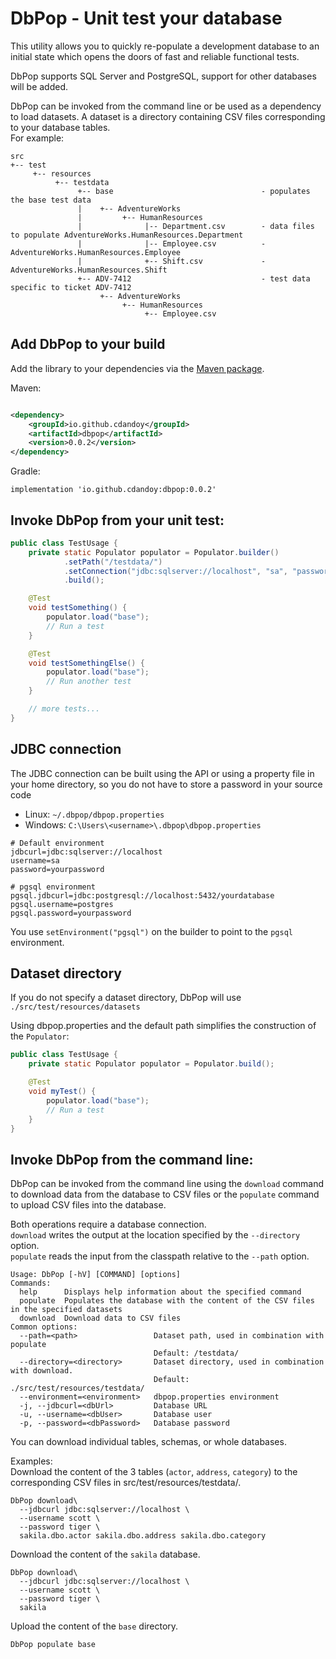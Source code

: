 # DbPop - Unit test your database

This utility allows you to quickly re-populate a development database to an initial state
which opens the doors of fast and reliable functional tests.

DbPop supports SQL Server and PostgreSQL, support for other databases will be added.

DbPop can be invoked from the command line or be used as a dependency to load datasets.
A dataset is a directory containing CSV files corresponding to your database tables.<br/>
For example:

```
src
+-- test
     +-- resources 
          +-- testdata
               +-- base                                 - populates the base test data
               |    +-- AdventureWorks
               |         +-- HumanResources
               |              |-- Department.csv        - data files to populate AdventureWorks.HumanResources.Department                                  
               |              |-- Employee.csv          -                        AdventureWorks.HumanResources.Employee                              
               |              +-- Shift.csv             -                        AdventureWorks.HumanResources.Shift                          
               +-- ADV-7412                             - test data specific to ticket ADV-7412           
                    +-- AdventureWorks
                         +-- HumanResources
                              +-- Employee.csv
```

## Add DbPop to your build

Add the library to your dependencies via the [Maven package](https://mvnrepository.com/artifact/io.github.cdandoy/dbpop).

Maven:

```xml

<dependency>
    <groupId>io.github.cdandoy</groupId>
    <artifactId>dbpop</artifactId>
    <version>0.0.2</version>
</dependency>
```

Gradle:

```
implementation 'io.github.cdandoy:dbpop:0.0.2'
```

## Invoke DbPop from your unit test:

```java
public class TestUsage {
    private static Populator populator = Populator.builder()
            .setPath("/testdata/")
            .setConnection("jdbc:sqlserver://localhost", "sa", "password")
            .build();

    @Test
    void testSomething() {
        populator.load("base");
        // Run a test
    }

    @Test
    void testSomethingElse() {
        populator.load("base");
        // Run another test
    }

    // more tests...
}
```

## JDBC connection

The JDBC connection can be built using the API or using a property file in your home directory, so you do not have to store a password in your source code

* Linux: `~/.dbpop/dbpop.properties`
* Windows: `C:\Users\<username>\.dbpop\dbpop.properties`

```properties
# Default environment
jdbcurl=jdbc:sqlserver://localhost
username=sa
password=yourpassword

# pgsql environment
pgsql.jdbcurl=jdbc:postgresql://localhost:5432/yourdatabase
pgsql.username=postgres
pgsql.password=yourpassword
```

You use `setEnvironment("pgsql")` on the builder to point to the `pgsql` environment.

## Dataset directory

If you do not specify a dataset directory, DbPop will use `./src/test/resources/datasets`

Using dbpop.properties and the default path simplifies the construction of the `Populator`:

```java
public class TestUsage {
    private static Populator populator = Populator.build();

    @Test
    void myTest() {
        populator.load("base");
        // Run a test
    }
}
```

## Invoke DbPop from the command line:

DbPop can be invoked from the command line using the `download` command to download data from the database to CSV files or the `populate` command to upload CSV files into the database.<br/>

Both operations require a database connection.<br/>
`download` writes the output at the location specified by the `--directory` option.<br/>
`populate` reads the input from the classpath relative to the `--path` option.

```text
Usage: DbPop [-hV] [COMMAND] [options]
Commands:
  help      Displays help information about the specified command
  populate  Populates the database with the content of the CSV files in the specified datasets
  download  Download data to CSV files
Common options:
  --path=<path>                 Dataset path, used in combination with populate
                                Default: /testdata/
  --directory=<directory>       Dataset directory, used in combination with download.
                                Default: ./src/test/resources/testdata/
  --environment=<environment>   dbpop.properties environment
  -j, --jdbcurl=<dbUrl>         Database URL
  -u, --username=<dbUser>       Database user
  -p, --password=<dbPassword>   Database password
```

You can download individual tables, schemas, or whole databases.

Examples:<br/>
Download the content of the 3 tables (`actor`, `address`, `category`) to the corresponding CSV files in src/test/resources/testdata/.

```text
DbPop download\
  --jdbcurl jdbc:sqlserver://localhost \
  --username scott \
  --password tiger \
  sakila.dbo.actor sakila.dbo.address sakila.dbo.category
```

Download the content of the `sakila` database.

```text
DbPop download\
  --jdbcurl jdbc:sqlserver://localhost \
  --username scott \
  --password tiger \
  sakila
```

Upload the content of the `base` directory.

```text
DbPop populate base
```



